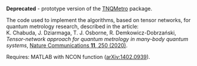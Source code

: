 **Deprecated** - prototype version of the [TNQMetro](https://github.com/kchabuda/TNQMetro) package.

The code used to implement the algorithms, based on tensor networks, for quantum metrology research, described in the article:  
K. Chabuda, J. Dziarmaga, T. J. Osborne, R. Demkowicz-Dobrzański, *Tensor-network approach for quantum metrology in many-body quantum systems*, [Nature Communications **11**, 250 (2020)](https://doi.org/10.1038/s41467-019-13735-9).

Requires: MATLAB with NCON function ([arXiv:1402.0939](https://arxiv.org/abs/1402.0939)).
